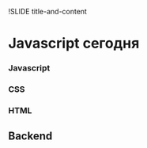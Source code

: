 !SLIDE title-and-content

# Javascript сегодня

<div class="box wider">
 <h3>Javascript</h3>
</div>
<div class="box">
 <h3>CSS</h3>
</div>
<div class="box">
 <h3>HTML</h3>
</div>
<div class="box">
 <h2>Backend</h2>
</div>
